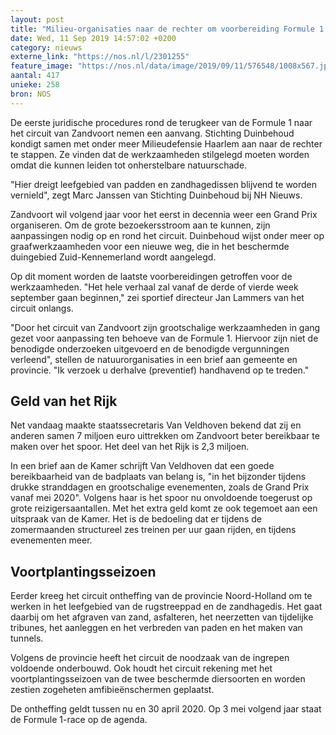 ```yaml
---
layout: post
title: "Milieu-organisaties naar de rechter om voorbereiding Formule 1 op Zandvoort"
date: Wed, 11 Sep 2019 14:57:02 +0200
category: nieuws
externe_link: "https://nos.nl/l/2301255"
feature_image: "https://nos.nl/data/image/2019/09/11/576548/1008x567.jpg"
aantal: 417
unieke: 258
bron: NOS
---
```


<p>De eerste juridische procedures rond de terugkeer van de Formule 1 naar het circuit van Zandvoort nemen een aanvang. Stichting Duinbehoud kondigt samen met onder meer Milieudefensie Haarlem aan naar de rechter te stappen. Ze vinden dat de werkzaamheden stilgelegd moeten worden omdat die kunnen leiden tot onherstelbare natuurschade.</p>
<p>"Hier dreigt leefgebied van padden en zandhagedissen blijvend te worden vernield", zegt Marc Janssen van Stichting Duinbehoud bij NH Nieuws.</p>
<p>Zandvoort wil volgend jaar voor het eerst in decennia weer een Grand Prix organiseren. Om de grote bezoekersstroom aan te kunnen, zijn aanpassingen nodig op en rond het circuit. Duinbehoud wijst onder meer op graafwerkzaamheden voor een nieuwe weg, die in het beschermde duingebied Zuid-Kennemerland wordt aangelegd.</p>
<p>Op dit moment worden de laatste voorbereidingen getroffen voor de werkzaamheden. "Het hele verhaal zal vanaf de derde of vierde week september gaan beginnen," zei sportief directeur Jan Lammers van het circuit onlangs.</p>
<p>"Door het circuit van Zandvoort zijn grootschalige werkzaamheden in gang gezet voor aanpassing ten behoeve van de Formule 1. Hiervoor zijn niet de benodigde onderzoeken uitgevoerd en de benodigde vergunningen verleend", stellen de natuurorganisaties in een brief aan gemeente en provincie. "Ik verzoek u derhalve (preventief) handhavend op te treden."</p>
<h2>Geld van het Rijk</h2>
<p>Net vandaag maakte staatssecretaris Van Veldhoven bekend dat zij en anderen samen 7 miljoen euro uittrekken om Zandvoort beter bereikbaar te maken over het spoor. Het deel van het Rijk is 2,3 miljoen.</p>
<p>In een brief aan de Kamer schrijft Van Veldhoven dat een goede bereikbaarheid van de badplaats van belang is, "in het bijzonder tijdens drukke stranddagen en grootschalige evenementen, zoals de Grand Prix vanaf mei 2020". Volgens haar is het spoor nu onvoldoende toegerust op grote reizigersaantallen. Met het extra geld komt ze ook tegemoet aan een uitspraak van de Kamer. Het is de bedoeling dat er tijdens de zomermaanden structureel zes treinen per uur gaan rijden, en tijdens evenementen meer.</p>
<h2>Voortplantingsseizoen</h2>
<p>Eerder kreeg het circuit ontheffing van de provincie Noord-Holland om te werken in het leefgebied van de rugstreeppad en de zandhagedis. Het gaat daarbij om het afgraven van zand, asfalteren, het neerzetten van tijdelijke tribunes, het aanleggen en het verbreden van paden en het maken van tunnels.</p>
<p>Volgens de provincie heeft het circuit de noodzaak van de ingrepen voldoende onderbouwd. Ook houdt het circuit rekening met het voortplantingsseizoen van de twee beschermde diersoorten en worden zestien zogeheten amfibieënschermen geplaatst.</p>
<p>De ontheffing geldt tussen nu en 30 april 2020. Op 3 mei volgend jaar staat de Formule 1-race op de agenda.</p>
